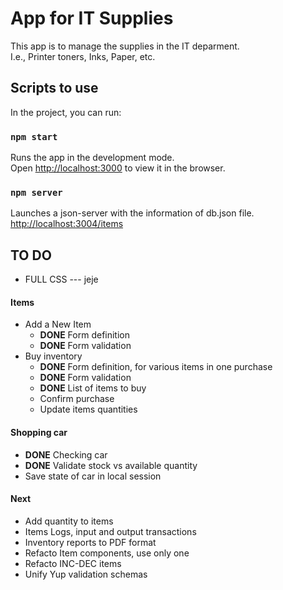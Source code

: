 # App for IT Supplies

This app is to manage the supplies in the IT deparment.\
I.e., Printer toners, Inks, Paper, etc.

## Scripts to use

In the project, you can run:

### `npm start`

Runs the app in the development mode.\
Open [http://localhost:3000](http://localhost:3000) to view it in the browser.

### `npm server`

Launches a json-server with the information of db.json file.\
[http://localhost:3004/items](http://localhost:3004/items)


## TO DO

- FULL CSS --- jeje

#### Items 

- Add a New Item
  - **DONE** Form definition
  - **DONE** Form validation
- Buy inventory
  - **DONE** Form definition, for various items in one purchase
  - **DONE** Form validation 
  - **DONE** List of items to buy
  - Confirm purchase
  - Update items quantities

#### Shopping car

- **DONE** Checking car
- **DONE** Validate stock vs available quantity 
- Save state of car in local session

#### Next
- Add quantity to items
- Items Logs, input and output transactions
- Inventory reports to PDF format
- Refacto Item components, use only one
- Refacto INC-DEC items
- Unify Yup validation schemas
  